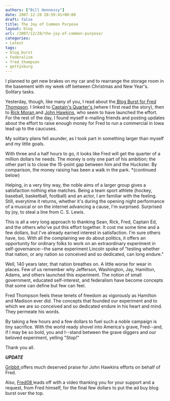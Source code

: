 ```yaml
---
authors: ["Bill Hennessy"]
date: 2007-12-28 20:59:41+00:00
draft: false
title: The Joy of Common Purpose
layout: blog
url: /2007/12/28/the-joy-of-common-purpose/
categories:
- Latest
tags:
- blog_burst
- Federalism
- fred_thompson
- gettysburg
---
```


I planned to get new brakes on my car and to rearrange the storage room in the basement with my week off between Christmas and New Year's. Solitary tasks.

Yesterday, though, like many of you, I read about the[ Blog Burst for Fred Thompson](https://hennessysview.com/2007/12/27/gop-candidates-who-to-support-and-why/). I linked to [Captain's Quarter's ](https://www.captainsquartersblog.com/mt/archives/016445.php)(where I first read the story), then to [Rick Moran ](https://rightwingnuthouse.com/archives/2007/12/27/blogburst-for-fred-join-the-marbleheaders/)and [John Hawkins](https://www.rightwingnews.com/), who seem to have launched the effort. For the rest of the day, I found myself e-mailing friends and posting updates about the effort to raise enough money for Fred to run a commercial in Iowa lead up to the caucuses.

My solitary plans fell asunder, as I took part in something larger than myself and my little goals.

With three and a half hours to go, it looks like Fred will get the quarter of a million dollars he needs. The money is only one part of his ambition; the other part is to close the 15-point gap between him and the Huckster. By comparison, the money raising has been a walk in the park.
*{continued below}


Helping, in a very tiny way, the noble aims of a larger group gives a satisfaction nothing else matches. Being a team sport athlete (hockey, baseball, basketball, football) and an actor, I am familiar with the feeling. Still, everytime it returns, whether it's during the opening night performance of a musical or on the internet advancing a cause, I'm surprised. Surprised by joy, to steal a line from C. S. Lewis.

This is all a very long approach to thanking Sean, Rick, Fred, Captain Ed, and the others who've put this effort together. It cost me some time and a few dollars, but I've already earned interest in satisfaction. I'm sure others have, too. With all the complaining we do about politics, it offers an opportunity for ordinary folks to work on an extraordinary experiment in self-governance--the same experiment Lincoln spoke of "testing whether that nation, or any nation so conceived and so dedicated, can long endure."

Well, 140 years later, that nation breathes on. A little worse for wear in places. Few of us remember why Jefferson, Washington, Jay, Hamilton, Adams, and others launched this experiment. The notion of small government, educated self-interest, and federalism have become concepts that some can define but few can feel.

Fred Thompson feels these tenets of freedom as vigorously as Hamilton and Madison ever did. The concepts that founded our experiment and to which we are so conceived and so dedicated endure in his heart and mind. They permeate his words.

By taking a few hours and a few dollars to fuel such a noble campaign is tiny sacrifice. With the world ready shovel into America's grave, Fred--and, if I may be so bold, you and I--stand between the grave diggers and our beloved experiment, yelling "Stop!"

Thank you all.

***UPDATE***

[Gribbit ](https://gribbitonline.com/2007/12/28/john-hawkins-hits-a-couple-of-homers/)offers much deserved praise for John Hawkins efforts on behalf of Fred.

Also, [Fred08 ](https://www.fred08.com)leads off with a video thanking you for your support and a request, from Fred himself, for the final few dollars to put the ad buy blog burst over the top.
